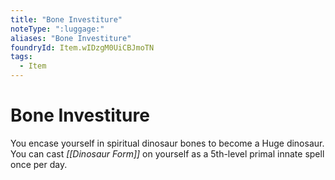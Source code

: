 ```yaml
---
title: "Bone Investiture"
noteType: ":luggage:"
aliases: "Bone Investiture"
foundryId: Item.wIDzgM0UiCBJmoTN
tags:
  - Item
---
```


# Bone Investiture

You encase yourself in spiritual dinosaur bones to become a Huge dinosaur. You can cast _[[Dinosaur Form]]_ on yourself as a 5th-level primal innate spell once per day.
